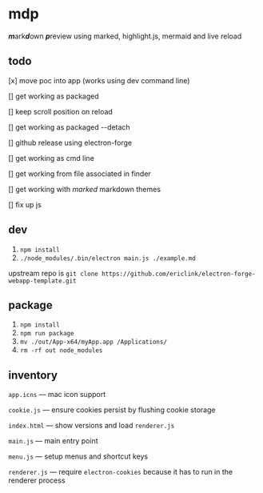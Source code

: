 # mdp

***m***ark***d***own ***p***review using marked, highlight.js, mermaid and live reload

## todo

[x] move poc into app (works using dev command line)

[] get working as packaged

[] keep scroll position on reload

[] get working as packaged --detach

[] github release using electron-forge

[] get working as cmd line

[] get working from file associated in finder

[] get working with *marked* markdown themes

[] fix up js

## dev
1. `npm install`
1. `./node_modules/.bin/electron main.js ./example.md`

upstream repo is `git clone https://github.com/ericlink/electron-forge-webapp-template.git`

## package
1. `npm install`
1. `npm run package`
1. `mv ./out/App-x64/myApp.app /Applications/`
1. `rm -rf out node_modules`

## inventory

`app.icns` &mdash; mac icon support

`cookie.js` &mdash; ensure cookies persist by flushing cookie storage

`index.html` &mdash; show versions and load `renderer.js`

`main.js` &mdash; main entry point

`menu.js` &mdash; setup menus and shortcut keys

`renderer.js` &mdash; require `electron-cookies` because it has to run in the renderer process
